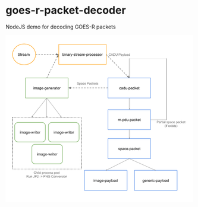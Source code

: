 # goes-r-packet-decoder
NodeJS demo for decoding GOES-R packets

![overview](./goes-r-packet-decorder.png)